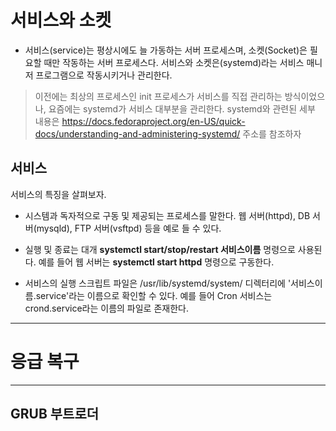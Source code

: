 # 서비스와 소켓

- 서비스(service)는 평상시에도 늘 가동하는 서버 프로세스며, 소켓(Socket)은 필요할 때만 작동하는 서버 프로세스다. 서비스와 소켓은(systemd)라는 서비스 매니저 프로그램으로 작동시키거나 관리한다.

> 이전에는 최상의 프로세스인 init 프로세스가 서비스를 직접 관리하는 방식이었으나, 요즘에는 systemd가 서비스 대부분을 관리한다. systemd와 관련된 세부 내용은 https://docs.fedoraproject.org/en-US/quick-docs/understanding-and-administering-systemd/ 주소를 참조하자

## 서비스

서비스의 특징을 살펴보자.

- 시스템과 독자적으로 구동 및 제공되는 프로세스를 말한다. 웹 서버(httpd), DB 서버(mysqld), FTP 서버(vsftpd) 등을 예로 들 수 있다.

- 실행 및 종료는 대개 <b>systemctl start/stop/restart 서비스이름</b> 명령으로 사용된다. 예를 들어 웹 서버는 <b>systemctl start httpd</b> 명령으로 구동한다.

- 서비스의 실행 스크립트 파일은 /usr/lib/systemd/system/ 디렉터리에 '서비스이름.service'라는 이름으로 확인할 수 있다. 예를 들어 Cron 서비스는 crond.service라는 이름의 파일로 존재한다.


* * * 
# 응급 복구

* * * 
## GRUB 부트로더

